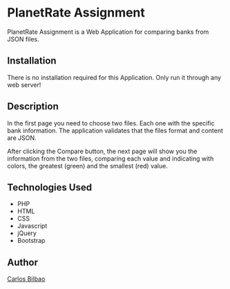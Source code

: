 # PlanetRate Assignment

PlanetRate Assignment is a Web Application for comparing banks from JSON files.

## Installation

There is no installation required for this Application. Only run it through any web server!

## Description

In the first page you need to choose two files. Each one with the specific bank information. The application validates that the files
format and content are JSON.

After clicking the Compare button, the next page will show you the information from the two files, comparing each value and indicating with colors, the
greatest (green) and the smallest (red) value. 

## Technologies Used

- PHP
- HTML
- CSS
- Javascript
- jQuery
- Bootstrap

## Author

[Carlos Bilbao](http://carlosbilbao.tech/)

